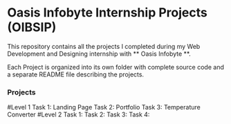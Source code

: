 # Oasis Infobyte Internship Projects (OIBSIP)

This repository contains all the projects I completed during my Web Development and Designing internship with ** Oasis Infobyte **.


Each Project is organized into its own folder with complete source code and a separate README file describing the projects.

### Projects
  #Level 1
    Task 1: Landing Page
    Task 2: Portfolio
    Task 3: Temperature Converter
  #Level 2
    Task 1:
    Task 2:
    Task 3:
    Task 4:

